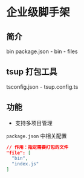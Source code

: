 # 企业级脚手架

## 简介

bin
package.json - bin - files

## tsup 打包工具

tsconfig.json - tsup.config.ts

## 功能

-   支持多项目管理

`package.json` 中相关配置

```json
// 作用：指定需要打包的文件
"file": [
  "bin",
  "index.js"
]
```
